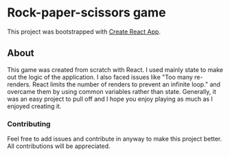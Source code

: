 # Rock-paper-scissors game

This project was bootstrapped with [Create React App](https://github.com/facebook/create-react-app).

## About
This game was created from scratch with React. I used mainly state
            to make out the logic of the application. I also faced issues like
            "Too many re-renders. React limits the number of renders to prevent
            an infinite loop." and overcame them by using common variables
            rather than state. Generally, it was an easy project to pull off and
            I hope you enjoy playing as much as I enjoyed creating it.

### Contributing
Feel free to add issues and contribute in anyway to make this project better. All contributions will be appreciated.